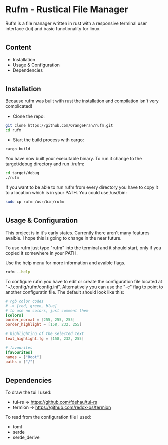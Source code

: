 # Rufm - **Ru**stical **Fi**le **Ma**nager

Rufm is a file manager written in rust with a responsive terminal user interface (tui) and basic functionality for linux.

# 
## Content

* Installation
* Usage & Configuration
* Dependencies

# 
## Installation

Because rufm was built with rust the installation and compilation isn't very complicated!

* Clone the repo:
``` bash
git clone https://github.com/OrangeFran/rufm.git
cd rufm
```

* Start the build process with cargo:
``` bash
cargo build
```

You have now built your executable binary. To run it change to the target/debug directory and run ./rufm:

``` bash
cd target/debug 
./rufm 
```

If you want to be able to run rufm from every directory you have to copy it to a location which is in your PATH. You could use /usr/bin:

``` bash
sudo cp rufm /usr/bin/rufm
```

# 
## Usage & Configuration

This project is in it's early states. Currently there aren't many features avaible.
I hope this is going to change in the near future.

To use rufm just type "rufm" into the terminal and it should start, only if you copied it somewhere in your PATH.

Use the help menu for more information and avaible flags.
``` bash
rufm --help
```

To configure rufm you have to edit or create the configuration file located at "~/.config/rufm/config.ini". Alternatively you can use the "-c" flag to point to another configuratin file.
The default should look like this:
``` toml
# rgb color codes
# -> [red, green, blue]
# to use no colors, just comment them
[colors]
border_normal = [255, 255, 255]
border_highlight = [158, 232, 255]

# highlighting of the selected text
text_highlight.fg = [158, 232, 255]

# favourites
[favourites]
names = ["Root"]
paths = ["/"]
```

# 
## Dependencies

To draw the tui I used:
- tui-rs => https://github.com/fdehau/tui-rs
- termion => https://github.com/redox-os/termion

To read from the configuration file I used:
- toml 
- serde
- serde_derive
